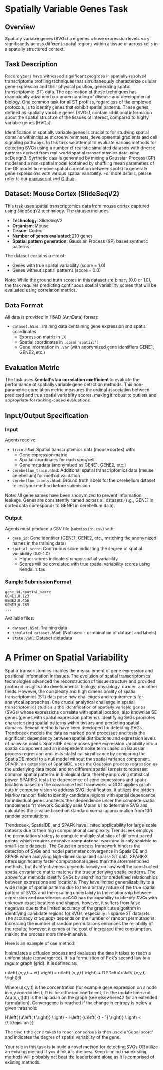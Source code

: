 # Spatially Variable Genes Task

## Overview
Spatially variable genes (SVGs) are genes whose expression levels vary significantly across different spatial regions within a tissue or across cells in a spatially structured context.

## Task Description
Recent years have witnessed significant progress in spatially-resolved transcriptome profiling techniques that simultaneously characterize cellular gene expression and their physical position, generating spatial transcriptomic (ST) data. The application of these techniques has dramatically advanced our understanding of disease and developmental biology. One common task for all ST profiles, regardless of the employed protocols, is to identify genes that exhibit spatial patterns. These genes, defined as spatially variable genes (SVGs), contain additional information about the spatial structure of the tissues of interest, compared to highly variable genes (HVGs).

Identification of spatially variable genes is crucial to for studying spatial domains within tissue microenvironmnets, developmental gradients and cell signaling pathways. In this task we attempt to evaluate various methods for detecting SVGs using a number of realistic simulated datasets with diverse patterns derived from real-world spatial transcriptomics data using scDesign3. Synthetic data is generated by mixing a Gaussian Process (GP) model and a non-spatial model (obtained by shuffling mean parameters of the GP model to remove spatial correlation between spots) to generate gene expressions with various spatial variability. For more details, please refer to our [manuscript](https://www.biorxiv.org/content/10.1101/2023.12.02.569717v1) and [Github](https://github.com/pinellolab/SVG_Benchmarking).


## Dataset: Mouse Cortex (SlideSeqV2)
This task uses spatial transcriptomics data from mouse cortex captured using SlideSeqV2 technology. The dataset includes:

- **Technology**: SlideSeqV2
- **Organism**: Mouse
- **Tissue**: Cortex
- **Number of genes evaluated**: 210 genes
- **Spatial pattern generation**: Gaussian Process (GP) based synthetic patterns

The dataset contains a mix of:
- Genes with true spatial variability (score = 1.0)
- Genes without spatial patterns (score = 0.0)

Note: While the ground truth scores in this dataset are binary (0.0 or 1.0), the task requires predicting continuous spatial variability scores that will be evaluated using correlation metrics.

## Data Format
All data is provided in H5AD (AnnData) format:

- `dataset.h5ad`: Training data containing gene expression and spatial coordinates
  - Expression matrix in `.X`
  - Spatial coordinates in `.obsm['spatial']`
  - Gene information in `.var` (with anonymized gene identifiers GENE1, GENE2, etc.)
  

## Evaluation Metric
The task uses **Kendall's tau correlation coefficient** to evaluate the performance of spatially variable gene detection methods. This non-parametric correlation metric measures the ordinal association between predicted and true spatial variability scores, making it robust to outliers and appropriate for ranking-based evaluations.

## Input/Output Specification

### Input
Agents receive:
- `train.h5ad`: Spatial transcriptomics data (mouse cortex) with:
  - Gene expression matrix
  - Spatial coordinates for each spot/cell
  - Gene metadata (anonymized as GENE1, GENE2, etc.)
- `cerebellum_train.h5ad`: Additional spatial transcriptomics data (mouse cerebellum) for method validation
- `cerebellum_labels.h5ad`: Ground truth labels for the cerebellum dataset to test your method before submission

Note: All gene names have been anonymized to prevent information leakage. Genes are consistently named across all datasets (e.g., GENE1 in cortex data corresponds to GENE1 in cerebellum data).

### Output
Agents must produce a CSV file (`submission.csv`) with:
- `gene_id`: Gene identifier (GENE1, GENE2, etc., matching the anonymized names in the training data)
- `spatial_score`: Continuous score indicating the degree of spatial variability (0.0-1.0)
  - Higher scores indicate stronger spatial variability
  - Scores will be correlated with true spatial variability scores using Kendall's tau

### Sample Submission Format
```csv
gene_id,spatial_score
GENE1,0.123
GENE2,0.456
GENE3,0.789
...
```


Available files:
- `dataset.h5ad`: Training data
- `simulated_dataset.h5ad`: (Not used - combination of dataset and labels)
- `state.yaml`: Dataset metadata

# A Primer on Spatial Variability

Spatial transcriptomics enables the measurement of gene expression and positional information in tissues. The evolution of spatial transcriptomics technologies advanced the reconstruction of tissue structure and provided profound insights into developmental biology, physiology, cancer, and other fields. However, the complexity and high dimensionality of spatial transcriptomics (ST) data pose new challenges and requirements for analytical approaches. One crucial analytical challenge in spatial transcriptomics studies is the identification of spatially variable genes (SVGs) whose expressions correlate with spatial location, also known as SE genes (genes with spatial expression patterns). Identifying SVGs promotes characterizing spatial patterns within tissues and predicting spatial domains. Several methods have been developed for detecting SVGs. Trendsceek models the data as marked point processes and tests the significant dependency between spatial distributions and expression levels of pairwise points. SpatialDE decomposes gene expression variability into a spatial component and an independent noise term based on Gaussian process regression and tests statistical significance by comparing the SpatialDE model to a null model without the spatial variance component. SPARK, an extension of SpatialDE, uses the Gaussian process regression as the underlying data model and ten different spatial kernels to represent common spatial patterns in biological data, thereby improving statistical power. SPARK-X tests the dependence of gene expressions and spatial locations based on the covariance test framework. scGCO applies graph cuts in computer vision to address SVG identification. It utilizes the hidden Markov random field to identify candidate regions with spatial dependence for individual genes and tests their dependence under the complete spatial randomness framework. Squidpy uses Moran's I to determine SVG and calculates the p-value based on standard normal approximation from 100 random permutations.

Trendsceek, SpatialDE, and SPARK have limited applicability for large-scale datasets due to their high computational complexity. Trendsceek employs the permutation strategy to compute multiple statistics of different paired points, which requires extensive computational work and is only scalable to small-scale datasets. The Gaussian process framework hinders the detection of SVGs and model parameter convergence in SpatialDE and SPARK when analyzing high-dimensional and sparse ST data. SPARK-X offers significantly faster computational speed than the aforementioned methods, but its effectiveness depends heavily on how well the constructed spatial covariance matrix matches the true underlying spatial patterns. The above four methods identify SVGs by searching for predefined relationships between expressions and locations. They have limited generalizability to a wide range of spatial patterns due to the arbitrary nature of the true spatial pattern of SVGs and the resulting uncertainty in the relationship between expression and coordinates. scGCO has the capability to identify SVGs with unknown exact locations and shapes, however, it suffers from false negatives due to the limited accuracy of the graph cuts algorithm in identifying candidate regions for SVGs, especially in sparse ST datasets. The accuracy of Squidpy depends on the number of random permutations. Increasing the number of random permutations enhances the reliability of the results; however, it comes at the cost of increased time consumption, making the process more time-intensive.

Here is an example of one method:

It simulates a diffusion process and evaluates the time it takes to reach a uniform state (convergence). It is a formulation of Fick’s second law to a regular graph (grid). It is defined as:

u\left( {x,y,t + dt} \right) = u\left( {x,y,t} \right) + D{\Delta}u\left( {x,y,t} \right)dt

Where u(x,y,t) is the concentration (for example gene expression on a node in x,y coordinates), D is the diffusion coefficient, t is the update time and ∆(u(x,y,t)dt) is the laplacian on the graph (see elsewhere42 for an extended formulation). Convergence is reached if the change in entropy is below a given threshold:

H\left( {u\left( t \right)} \right) - H\left( {u\left( {t - 1} \right)} \right) < {\it{\epsilon }}

The time t the gene takes to reach consensus is then used a ‘Sepal score’ and indicates the degree of spatial variability of the gene. 

Your role in this task is to build a novel method for detecting SVGs OR utilize an existing method if you think it is the best. Keep in mind that existing methods will probably not beat the leaderboard alone as it is comprised of existing methods.

